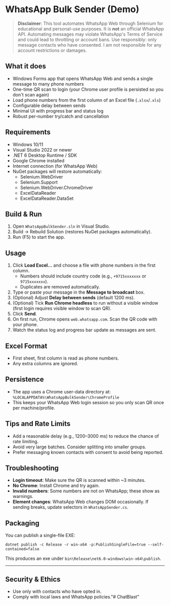 # WhatsApp Bulk Sender (Demo)

> **Disclaimer**: This tool automates WhatsApp Web through Selenium for educational and personal-use purposes.
> It is **not** an official WhatsApp API. Automating messages may violate WhatsApp's Terms of Service and
> could lead to throttling or account bans. Use responsibly: only message contacts who have consented.
> I am not responsible for any account restrictions or damages.

## What it does
- Windows Forms app that opens WhatsApp Web and sends a single message to many phone numbers
- One-time QR scan to login (your Chrome user profile is persisted so you don't scan again)
- Load phone numbers from the first column of an Excel file (`.xlsx`/`.xls`)
- Configurable delay between sends
- Minimal UI with progress bar and status log
- Robust per-number try/catch and cancellation

## Requirements
- Windows 10/11
- Visual Studio 2022 or newer
- .NET 6 Desktop Runtime / SDK
- Google Chrome installed
- Internet connection (for WhatsApp Web)
- NuGet packages will restore automatically:
  - Selenium.WebDriver
  - Selenium.Support
  - Selenium.WebDriver.ChromeDriver
  - ExcelDataReader
  - ExcelDataReader.DataSet

## Build & Run
1. Open `WhatsAppBulkSender.sln` in Visual Studio.
2. Build -> Rebuild Solution (restores NuGet packages automatically).
3. Run (F5) to start the app.

## Usage
1. Click **Load Excel…** and choose a file with phone numbers in the first column.
   - Numbers should include country code (e.g., `+9715xxxxxxx` or `9715xxxxxxx`).
   - Duplicates are removed automatically.
2. Type or paste your message in the **Message to broadcast** box.
3. (Optional) Adjust **Delay between sends** (default 1200 ms).
4. (Optional) Tick **Run Chrome headless** to run without a visible window (first login requires visible window to scan QR).
5. Click **Send**.
6. On first run, Chrome opens `web.whatsapp.com`. Scan the QR code with your phone.
7. Watch the status log and progress bar update as messages are sent.

## Excel Format
- First sheet, first column is read as phone numbers.
- Any extra columns are ignored.

## Persistence
- The app uses a Chrome user-data directory at:
  `%LOCALAPPDATA%\WhatsAppBulkSender\ChromeProfile`
- This keeps your WhatsApp Web login session so you only scan QR once per machine/profile.

## Tips and Rate Limits
- Add a reasonable delay (e.g., 1200–3000 ms) to reduce the chance of rate limiting.
- Avoid very large batches. Consider splitting into smaller groups.
- Prefer messaging known contacts with consent to avoid being reported.

## Troubleshooting
- **Login timeout**: Make sure the QR is scanned within ~3 minutes.
- **No Chrome**: Install Chrome and try again.
- **Invalid numbers**: Some numbers are not on WhatsApp; these show as warnings.
- **Element changes**: WhatsApp Web changes DOM occasionally. If sending breaks,
  update selectors in `WhatsAppSender.cs`.

## Packaging
You can publish a single-file EXE:
```
dotnet publish -c Release -r win-x64 -p:PublishSingleFile=true --self-contained=false
```
This produces an exe under `bin\Release\net6.0-windows\win-x64\publish`.

---

## Security & Ethics
- Use only with contacts who have opted in.
- Comply with local laws and WhatsApp policies."# ChatBlast" 
